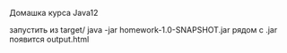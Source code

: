 Домашка курса Java12

запустить из target/   java -jar homework-1.0-SNAPSHOT.jar
рядом с .jar появится output.html